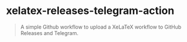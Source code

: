 # xelatex-releases-telegram-action

> A simple Github workflow to upload a XeLaTeX workflow to GitHub Releases and Telegram.
